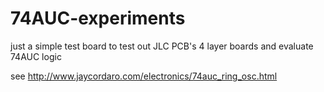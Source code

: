 # 74AUC-experiments
just a simple test board to test out JLC PCB's 4 layer boards and evaluate 74AUC logic

see http://www.jaycordaro.com/electronics/74auc_ring_osc.html
